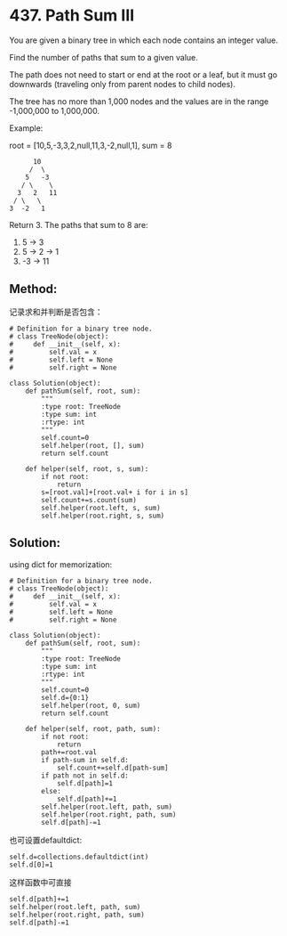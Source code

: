 # 437. Path Sum III

You are given a binary tree in which each node contains an integer value.

Find the number of paths that sum to a given value.

The path does not need to start or end at the root or a leaf, but it must go downwards (traveling only from parent nodes to child nodes).

The tree has no more than 1,000 nodes and the values are in the range -1,000,000 to 1,000,000.

Example:

root = [10,5,-3,3,2,null,11,3,-2,null,1], sum = 8

          10
         /  \
        5   -3
       / \    \
      3   2   11
     / \   \
    3  -2   1

Return 3. The paths that sum to 8 are:

1.  5 -> 3
2.  5 -> 2 -> 1
3. -3 -> 11

## Method:

记录求和并判断是否包含：

    # Definition for a binary tree node.
    # class TreeNode(object):
    #     def __init__(self, x):
    #         self.val = x
    #         self.left = None
    #         self.right = None
    
    class Solution(object):
        def pathSum(self, root, sum):
            """
            :type root: TreeNode
            :type sum: int
            :rtype: int
            """
            self.count=0
            self.helper(root, [], sum)
            return self.count
            
        def helper(self, root, s, sum):
            if not root:
                return
            s=[root.val]+[root.val+ i for i in s]
            self.count+=s.count(sum)
            self.helper(root.left, s, sum)
            self.helper(root.right, s, sum)
            
## Solution:

using dict for memorization:

    # Definition for a binary tree node.
    # class TreeNode(object):
    #     def __init__(self, x):
    #         self.val = x
    #         self.left = None
    #         self.right = None
    
    class Solution(object):
        def pathSum(self, root, sum):
            """
            :type root: TreeNode
            :type sum: int
            :rtype: int
            """
            self.count=0
            self.d={0:1}
            self.helper(root, 0, sum)
            return self.count
            
        def helper(self, root, path, sum):
            if not root:
                return
            path+=root.val
            if path-sum in self.d:
                self.count+=self.d[path-sum]
            if path not in self.d:
                self.d[path]=1
            else:
                self.d[path]+=1
            self.helper(root.left, path, sum)
            self.helper(root.right, path, sum)
            self.d[path]-=1
            
也可设置defaultdict:

    self.d=collections.defaultdict(int)
    self.d[0]=1

这样函数中可直接

    self.d[path]+=1
    self.helper(root.left, path, sum)
    self.helper(root.right, path, sum)
    self.d[path]-=1